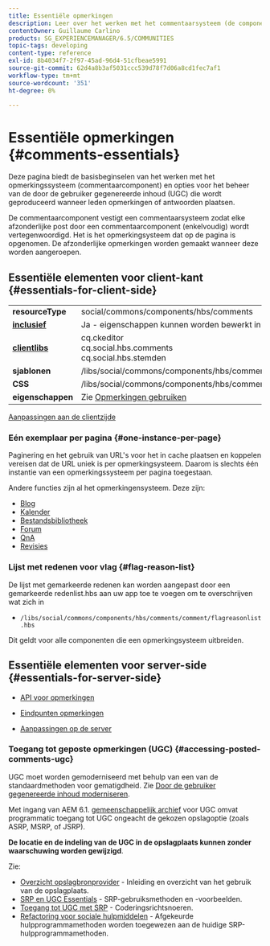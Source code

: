 ```yaml
---
title: Essentiële opmerkingen
description: Leer over het werken met het commentaarsysteem (de component van Commentaren) en het beheren van de gebruiker-geproduceerde inhoud (UGC) in de posten van communityleden.
contentOwner: Guillaume Carlino
products: SG_EXPERIENCEMANAGER/6.5/COMMUNITIES
topic-tags: developing
content-type: reference
exl-id: 8b4034f7-2f97-45ad-96d4-51cfbeae5991
source-git-commit: 62d4a8b3af5031ccc539d78f7d06a8cd1fec7af1
workflow-type: tm+mt
source-wordcount: '351'
ht-degree: 0%

---
```


# Essentiële opmerkingen {#comments-essentials}

Deze pagina biedt de basisbeginselen van het werken met het opmerkingssysteem (commentaarcomponent) en opties voor het beheer van de door de gebruiker gegenereerde inhoud (UGC) die wordt geproduceerd wanneer leden opmerkingen of antwoorden plaatsen.

De commentaarcomponent vestigt een commentaarsysteem zodat elke afzonderlijke post door een commentaarcomponent (enkelvoudig) wordt vertegenwoordigd. Het is het opmerkingsysteem dat op de pagina is opgenomen. De afzonderlijke opmerkingen worden gemaakt wanneer deze worden aangeroepen.

## Essentiële elementen voor client-kant {#essentials-for-client-side}

<table>
 <tbody>
  <tr>
   <td> <strong>resourceType</strong></td>
   <td> social/commons/components/hbs/comments</td>
  </tr>
  <tr>
   <td> <a href="scf.md#add-or-include-a-communities-component"><strong>inclusief</strong></a></td>
   <td>Ja - eigenschappen kunnen worden bewerkt in <i>ontwerp </i>mode</td>
  </tr>
  <tr>
   <td> <a href="client-customize.md#clientlibs-for-scf"><strong>clientlibs</strong></a></td>
   <td>cq.ckeditor<br /> cq.social.hbs.comments<br /> cq.social.hbs.stemden</td>
  </tr>
  <tr>
   <td> <strong>sjablonen</strong></td>
   <td> /libs/social/commons/components/hbs/comments/comments.hbs<br /> </td>
  </tr>
  <tr>
   <td> <strong>CSS</strong></td>
   <td> /libs/social/commons/components/hbs/comments/clientlibs/commentsystem.css</td>
  </tr>
  <tr>
   <td><strong> eigenschappen</strong></td>
   <td> Zie <a href="comments.md">Opmerkingen gebruiken</a></td>
  </tr>
 </tbody>
</table>

[Aanpassingen aan de clientzijde](client-customize.md)

### Eén exemplaar per pagina {#one-instance-per-page}

Paginering en het gebruik van URL&#39;s voor het in cache plaatsen en koppelen vereisen dat de URL uniek is per opmerkingsysteem. Daarom is slechts één instantie van een opmerkingssysteem per pagina toegestaan.

Andere functies zijn al het opmerkingensysteem. Deze zijn:

* [Blog](blog-developer-basics.md)
* [Kalender](calendar-basics-for-developers.md)
* [Bestandsbibliotheek](essentials-file-library.md)
* [Forum](essentials-forum.md)
* [QnA](qna-essentials.md)
* [Revisies](reviews-basics.md)

### Lijst met redenen voor vlag {#flag-reason-list}

De lijst met gemarkeerde redenen kan worden aangepast door een gemarkeerde redenlist.hbs aan uw app toe te voegen om te overschrijven wat zich in

* `/libs/social/commons/components/hbs/comments/comment/flagreasonlist.hbs`

Dit geldt voor alle componenten die een opmerkingsysteem uitbreiden.

## Essentiële elementen voor server-side {#essentials-for-server-side}

* [API voor opmerkingen](https://developer.adobe.com/experience-manager/reference-materials/6-5/javadoc/com/adobe/cq/social/commons/comments/api/package-summary.html)

* [Eindpunten opmerkingen](https://developer.adobe.com/experience-manager/reference-materials/6-5/javadoc/com/adobe/cq/social/commons/comments/endpoints/package-summary.html)

* [Aanpassingen op de server](server-customize.md)

### Toegang tot geposte opmerkingen (UGC) {#accessing-posted-comments-ugc}

UGC moet worden gemoderniseerd met behulp van een van de standaardmethoden voor gematigdheid.
Zie [Door de gebruiker gegenereerde inhoud moderniseren](moderate-ugc.md).

Met ingang van AEM 6.1. [gemeenschappelijk archief](working-with-srp.md) voor UGC omvat programmatic toegang tot UGC ongeacht de gekozen opslagoptie (zoals ASRP, MSRP, of JSRP).

**De locatie en de indeling van de UGC in de opslagplaats kunnen zonder waarschuwing worden gewijzigd**.

Zie:

* [Overzicht opslagbronprovider](srp.md) - Inleiding en overzicht van het gebruik van de opslagplaats.
* [SRP en UGC Essentials](srp-and-ugc.md) - SRP-gebruiksmethoden en -voorbeelden.
* [Toegang tot UGC met SRP](accessing-ugc-with-srp.md) - Coderingsrichtsnoeren.
* [Refactoring voor sociale hulpmiddelen](socialutils.md) - Afgekeurde hulpprogrammamethoden worden toegewezen aan de huidige SRP-hulpprogrammamethoden.
